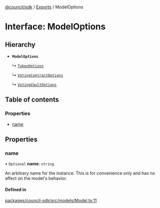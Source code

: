 [@council/sdk](../README.md) / [Exports](../modules.md) / ModelOptions

# Interface: ModelOptions

## Hierarchy

- **`ModelOptions`**

  ↳ [`TokenOptions`](TokenOptions.md)

  ↳ [`VotingContractOptions`](VotingContractOptions.md)

  ↳ [`VotingVaultOptions`](VotingVaultOptions.md)

## Table of contents

### Properties

- [name](ModelOptions.md#name)

## Properties

### name

• `Optional` **name**: `string`

An arbitrary name for the instance. This is for convenience only and has no
affect on the model's behavior.

#### Defined in

[packages/council-sdk/src/models/Model.ts:11](https://github.com/element-fi/council-monorepo/blob/cfb8869/packages/council-sdk/src/models/Model.ts#L11)
